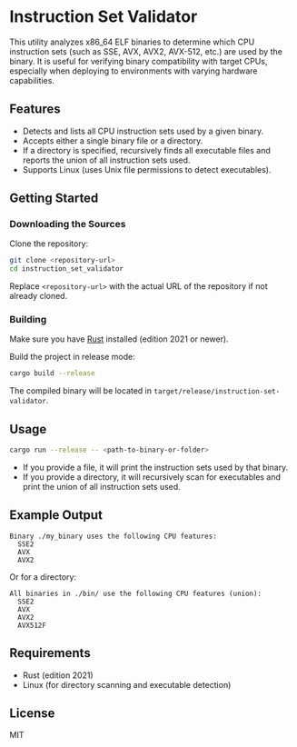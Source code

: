 # Instruction Set Validator

This utility analyzes x86_64 ELF binaries to determine which CPU instruction sets (such as SSE, AVX, AVX2, AVX-512, etc.) are used by the binary. It is useful for verifying binary compatibility with target CPUs, especially when deploying to environments with varying hardware capabilities.

## Features
- Detects and lists all CPU instruction sets used by a given binary.
- Accepts either a single binary file or a directory.
- If a directory is specified, recursively finds all executable files and reports the union of all instruction sets used.
- Supports Linux (uses Unix file permissions to detect executables).

## Getting Started

### Downloading the Sources

Clone the repository:

```sh
git clone <repository-url>
cd instruction_set_validator
```

Replace `<repository-url>` with the actual URL of the repository if not already cloned.

### Building

Make sure you have [Rust](https://www.rust-lang.org/tools/install) installed (edition 2021 or newer).

Build the project in release mode:

```sh
cargo build --release
```

The compiled binary will be located in `target/release/instruction-set-validator`.

## Usage

```sh
cargo run --release -- <path-to-binary-or-folder>
```
- If you provide a file, it will print the instruction sets used by that binary.
- If you provide a directory, it will recursively scan for executables and print the union of all instruction sets used.

## Example Output
```
Binary ./my_binary uses the following CPU features:
  SSE2
  AVX
  AVX2
```
Or for a directory:
```
All binaries in ./bin/ use the following CPU features (union):
  SSE2
  AVX
  AVX2
  AVX512F
```

## Requirements
- Rust (edition 2021)
- Linux (for directory scanning and executable detection)

## License
MIT
